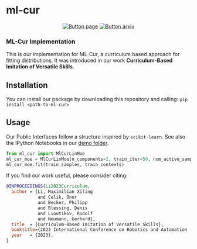 # ml-cur


<div align = center>

[![Button page]][Link page]
[![Button arxiv]][Link]
<!----------------------------------------------------------------------------->
[Link page]: https://intuitive-robots.github.io/ml-cur/
[Button page]: https://img.shields.io/badge/Page-informational?style=for-the-badge&logoColor=white&logo=github


<!----------------------------------------------------------------------------->
[Link]: https://arxiv.org/abs/2304.05171
[Button arxiv]: https://img.shields.io/badge/Arxiv-red?style=for-the-badge&logoColor=white&logo=adobeacrobatreader
</div>

### ML-Cur Implementation

This is our implementation for ML-Cur, a curriculum based approach for fitting distributions. It was introduced in our work **Curriculum-Based Imitation of Versatile Skills**.

## Installation
You can install our package by downloading this repository and calling:
`pip install <path-to-ml-cur>`

## Usage
Our Public Interfaces follow a structure inspired by `scikit-learn`. See also the IPython Notebooks in our [demo folder](demo/).

```python
from ml_cur import MlCurLinMoe
ml_cur_moe = MlCurLinMoe(n_components=2, train_iter=50, num_active_samples=0.4)
ml_cur_moe.fit(train_samples, train_contexts)
```


If you find our work useful, please consider citing:
```BibTeX
@INPROCEEDINGS{Li2023Curriculum,
  author = {Li, Maximilian Xiling 
            and Celik, Onur 
            and Becker, Philipp 
            and Blessing, Denis 
            and Lioutikov, Rudolf 
            and Neumann, Gerhard},
  title  = {Curriculum-Based Imitation of Versatile Skills},
  booktitle={2023 International Conference on Robotics and Automation (ICRA)},
  year   = {2023},
}
```